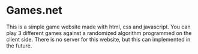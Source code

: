 # Games.net
This is a simple game website made with html, css and javascript. You can play 3 different games against a randomized algorithm programmed on the client side. There is no server for this website, but this can implemented in the future.
